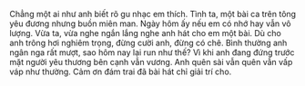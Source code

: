 Chẳng một ai như anh biết rõ gu nhạc em thích. Tình ta, một bài ca trên tông yêu đương nhưng buồn miên man. Ngày hôm ấy nếu em có nhớ hay vẫn vô lượng. Vừa ta, vừa nghe ngắn lắng nghe anh hát cho em một bài. Dù cho anh trông hơi nghiêm trọng, đừng cười anh, đừng có chê. Bình thường anh ngân nga rất mượt, sao hôm nay lại run như thế? Vì khi anh đang đứng trước mặt người yêu thương bên cạnh vẫn vương. Anh quên sài vẫn quên vẫn vấp váp như thường. Cảm ơn đám trai đã bài hát chỉ giải trí cho.